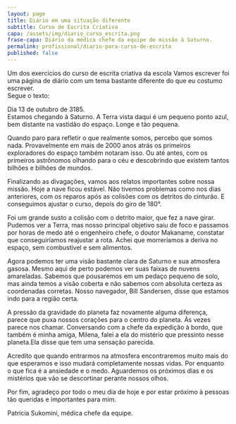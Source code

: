 ```yaml
---
layout: page
title: Diário em uma situação diferente
subtitle: Curso de Escrita Criativa
capa: /assets/img/diario_curso_escrita.png
frase-capa: Diário da médica chefe da equipe de missão à Saturno.
permalink: profissional/diario-para-curso-de-escrita
published: false
---
```



Um dos exercícios do curso de escrita criativa da escola Vamos escrever foi uma página de diário com um tema bastante diferente do que eu costumo escrever.  
Segue o texto:

Dia 13 de outubro de 3185.  
Estamos chegando à Saturno. A Terra vista daqui é um pequeno ponto azul, bem distante na vastidão do espaço. Longe e tão pequena.


Quando paro para refletir o que realmente somos, percebo que somos nada. Provavelmente em mais de 2000 anos atrás os primeiros exploradores do espaço também notaram isso. Ou até antes, com os primeiros astrônomos olhando para o céu e descobrindo que existem tantos bilhões e bilhões de mundos.


Finalizando as divagações, vamos aos relatos importantes sobre nossa missão. Hoje a nave ficou estável. Não tivemos problemas como nos dias anteriores, com os reparos após as colisões com os detritos do cinturão. E conseguimos ajustar o curso, depois do giro de 180°.


Foi um grande susto a colisão com o detrito maior, que fez a nave girar. Pudemos ver a Terra, mas nosso principal objetivo saiu de foco e passamos por horas de medo até o engenheiro chefe, o doutor Makaname, constatar que conseguiríamos reajustar a rota. Achei que morreríamos a deriva no espaço, sem combustível e sem alimentos.


Agora podemos ter uma visão bastante clara de Saturno e sua atmosfera gasosa. Mesmo aqui de perto podemos ver suas faixas de nuvens amareladas. Sabemos que pousaremos em um pedaço pequeno de solo, mas ainda temos a visão coberta e não sabemos com absoluta certeza as coordenadas corretas. Nosso navegador, Bill Sandersen, disse que estamos indo para a região certa.


A pressão da gravidade do planeta faz novamente alguma diferença, parece que puxa nossos corações para o centro do planeta. Às vezes parece nos chamar. Conversando com a chefe da expedição à bordo, que também é minha amiga, Milena, falei a ela do mistério que pressinto nesse planeta.Ela disse que tem uma sensação parecida.


Acredito que quando entrarmos na atmosfera encontraremos muito mais do que esperamos e isso mudará completamente nossas vidas. Por enquanto o que fica é a ansiedade e o medo. Aguardemos os próximos dias e os mistérios que vão se descortinar perante nossos olhos.


Por fim, agradeço por todo o meu dia de hoje e por estar próximo à pessoas tão queridas e importantes para mim.


Patrícia Sukomini, médica chefe da equipe.
